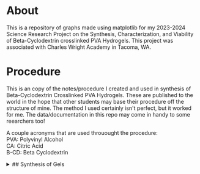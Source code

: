 # About
This is a repository of graphs made using matplotlib for my 2023-2024 Science Research Project on the Synthesis, Characterization, and Viability of Beta-Cyclodextrin crosslinked PVA Hydrogels. This project was associated with Charles Wright Academy in Tacoma, WA.

# Procedure
This is an copy of the notes/procedure I created and used in synthesis of Beta-Cyclodextrin Crosslinked PVA Hydrogels. These are published to the world in the hope that other students may base their procedure off the structure of mine. The method I used certainly isn't perfect, but it worked for me. The data/documentation in this repo may come in handy to some reearchers too!

A couple acronyms that are used throuought the procedure:  
PVA: Polyvinyl Alcohol  
CA: Citric Acid  
B-CD: Beta Cyclodextrin  

<details>
<summary>## Synthesis of Gels</summary>
These may be a bit redundant, but going to this level of detail helped me be organized and operate more efficiently when working in the lab.

### PVA + CA Hydrogel (Control)  
15.00g PVA to 90mL dH2O  
Stir at 70-80C for 3h then at 40-50C overnight (~18h)  
Placed solution under vacuum to remove air bubbles  
Add 10mL of 0.10M CA  
Transfer solution into molds (I used petri dishes. If I were to do this project again, I would use a silicone/more flexible mold.)  
Place in 100C oven for 12h  

### PVA/B-CD(4:1) + CA Hydrogel
15.00g PVA to 90mL dH2O  
Add 3.75g B-CD to reach a PVA/B-CD weight ratio of 4:1  
Stir at 70-80C for 3h then at 40-50C overnight (~18h)  
Placed solution under vacuum to remove air bubbles  
Add 10mL of 0.10M CA  
Transfer solution into molds  
Place in 100C oven for 12h  

### PVA/B-CD(2:1) + CA Hydrogel
15.00g PVA to 90mL dH2O  
Add 7g B-CD to reach a PVA/B-CD weight ratio of 4:1  
Stir at 70-80C for 3h then at 40-50C overnight (~18h)  
Placed solution under vacuum to remove air bubbles  
Add 10mL of 0.10M CA  
Transfer solution into molds  
Place in 100C oven for 12h  


### PVA/B-CD(4:1) Hydrogel 
Add 15.00g PVA to 100mL dH2O  
Add 3.75g B-CD to reach a PVA/B-CD weight ratio of 4:1  
Stir at 70-80C for 3h then at 40-50C overnight (~18h)  
Placed solution under vacuum to remove air bubbles  
Transfer solution into molds  
Place in 100C oven for 12h  
</details>

###












